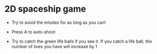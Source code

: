 # 2D spaceship game

- Try to avoid the missles for as long as you can! 

- Press A to auto-shoot

- Try to catch the green life balls if you see it. If you catch a life ball, the number of lives you have will increase by 1
